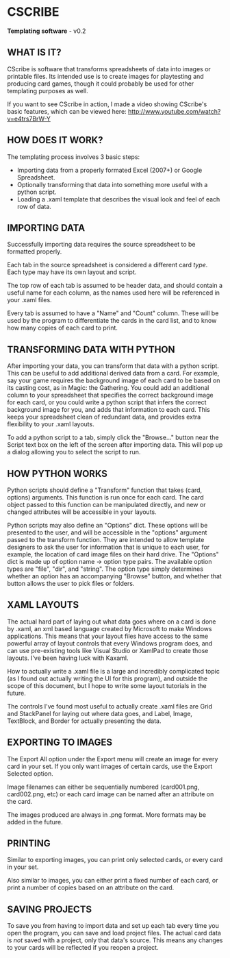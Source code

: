CSCRIBE
=======
**Templating software** - v0.2

WHAT IS IT?
-----------
CScribe is software that transforms spreadsheets of data into images or printable files. Its intended use is to create images for playtesting and producing card games, though it could probably be used for other templating purposes as well.

If you want to see CScribe in action, I made a video showing CScribe's basic features, which can be viewed here: http://www.youtube.com/watch?v=e4trs7BrW-Y

HOW DOES IT WORK?
-----------------
The templating process involves 3 basic steps:
* Importing data from a properly formated Excel (2007+) or Google Spreadsheet.
* Optionally transforming that data into something more useful with a python script.
* Loading a .xaml template that describes the visual look and feel of each row of data.

IMPORTING DATA
--------------
Successfully importing data requires the source spreadsheet to be formatted properly.

Each tab in the source spreadsheet is considered a different card _type_. Each type may have its own layout and script.

The top row of each tab is assumed to be header data, and should contain a useful name for each column, as the names used here will be referenced in your .xaml files.

Every tab is assumed to have a "Name" and "Count" column. These will be used by the program to differentiate the cards in the card list, and to know how many copies of each card to print.

TRANSFORMING DATA WITH PYTHON
-----------------------------
After importing your data, you can transform that data with a python script. This can be useful to add additional derived data from a card. For example, say your game requires the background image of each card to be based on its casting cost, as in Magic: the Gathering. You could add an additional column to your spreadsheet that specifies the correct background image for each card, or you could write a python script that infers the correct background image for you, and adds that information to each card. This keeps your spreadsheet clean of redundant data, and provides extra flexibility to your .xaml layouts.

To add a python script to a tab, simply click the "Browse..." button near the Script text box on the left of the screen after importing data. This will pop up a dialog allowing you to select the script to run.

HOW PYTHON WORKS
----------------
Python scripts should define a "Transform" function that takes (card, options) arguments. This function is run once for each card. The card object passed to this function can be manipulated directly, and new or changed attributes will be accessible in your layouts.

Python scripts may also define an "Options" dict. These options will be presented to the user, and will be accessible in the "options" argument passed to the transform function. They are intended to allow template designers to ask the user for information that is unique to each user, for example, the location of card image files on their hard drive. The "Options" dict is made up of option name -> option type pairs. The available option types are "file", "dir", and "string". The option type simply determines whether an option has an accompanying "Browse" button, and whether that button allows the user to pick files or folders.

XAML LAYOUTS
------------
The actual hard part of laying out what data goes where on a card is done by .xaml, an xml based language created by Microsoft to make Windows applications. This means that your layout files have access to the same powerful array of layout controls that every Windows program does, and can use pre-existing tools like Visual Studio or XamlPad to create those layouts. I've been having luck with Kaxaml.

How to actually write a .xaml file is a large and incredibly complicated topic (as I found out actually writing the UI for this program), and outside the scope of this document, but I hope to write some layout tutorials in the future.

The controls I've found most useful to actually create .xaml files are Grid and StackPanel for laying out where data goes, and Label, Image, TextBlock, and Border for actually presenting the data.

EXPORTING TO IMAGES
-------------------
The Export All option under the Export menu will create an image for every card in your set. If you only want images of certain cards, use the Export Selected option.

Image filenames can either be sequentially numbered (card001.png, card002.png, etc) or each card image can be named after an attribute on the card.

The images produced are always in .png format. More formats may be added in the future.

PRINTING
--------
Similar to exporting images, you can print only selected cards, or every card in your set.

Also similar to images, you can either print a fixed number of each card, or print a number of copies based on an attribute on the card.

SAVING PROJECTS
---------------
To save you from having to import data and set up each tab every time you open the program, you can save and load project files. The actual card data is *not* saved with a project, only that data's source. This means any changes to your cards will be reflected if you reopen a project.
